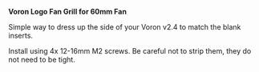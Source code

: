 <B>Voron Logo Fan Grill for 60mm Fan</B>

Simple way to dress up the side of your Voron v2.4 to match the blank inserts.

Install using 4x 12-16mm M2 screws.  Be careful not to strip them, they do not need to be tight.
